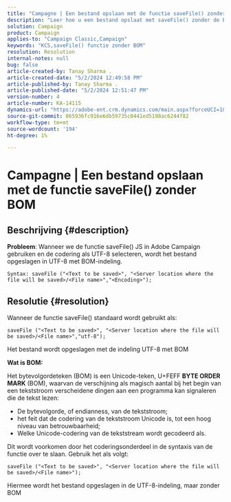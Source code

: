 ```yaml
---
title: "Campagne | Een bestand opslaan met de functie saveFile() zonder BOM"
description: "Leer hoe u een bestand opslaat met saveFile() zonder de BOM-indeling."
solution: Campaign
product: Campaign
applies-to: "Campaign Classic,Campaign"
keywords: "KCS,saveFile() functie zonder BOM"
resolution: Resolution
internal-notes: null
bug: false
article-created-by: Tanay Sharma .
article-created-date: "5/2/2024 12:49:58 PM"
article-published-by: Tanay Sharma .
article-published-date: "5/2/2024 12:51:47 PM"
version-number: 4
article-number: KA-14115
dynamics-url: "https://adobe-ent.crm.dynamics.com/main.aspx?forceUCI=1&pagetype=entityrecord&etn=knowledgearticle&id=6dcb1778-8208-ef11-9f8a-6045bd026dc7"
source-git-commit: 065936fc916e6db59735c0441ed5198ac6244f82
workflow-type: tm+mt
source-wordcount: '194'
ht-degree: 1%

---
```


# Campagne | Een bestand opslaan met de functie saveFile() zonder BOM

## Beschrijving {#description}


<b>Probleem</b>: Wanneer we de functie saveFile() JS in Adobe Campaign gebruiken en de codering als UTF-8 selecteren, wordt het bestand opgeslagen in UTF-8 met BOM-indeling.


```
Syntax: saveFile ("<Text to be saved>", "<Server location where the file will be saved>/<File name>","<Encoding>");
```



## Resolutie {#resolution}


Wanneer de functie saveFile() standaard wordt gebruikt als:


```
saveFile ("<Text to be saved>", "<Server location where the file will be saved>/<File name>","utf-8");
```


Het bestand wordt opgeslagen met de indeling UTF-8 met BOM

<b>Wat is BOM: </b>

Het bytevolgordeteken (BOM) is een Unicode-teken, U+FEFF <b>BYTE ORDER MARK</b> (BOM), waarvan de verschijning als magisch aantal bij het begin van een tekststroom verscheidene dingen aan een programma kan signaleren die de tekst lezen:

- De bytevolgorde, of endianness, van de tekststroom;
- het feit dat de codering van de tekststroom Unicode is, tot een hoog niveau van betrouwbaarheid;
- Welke Unicode-codering van de tekststream wordt gecodeerd als.


Dit wordt voorkomen door het coderingsonderdeel in de syntaxis van de functie over te slaan. Gebruik het als volgt:


```
saveFile ("<Text to be saved>", "<Server location where the file will be saved>/<File name>");
```


Hiermee wordt het bestand opgeslagen in de UTF-8-indeling, maar zonder BOM

